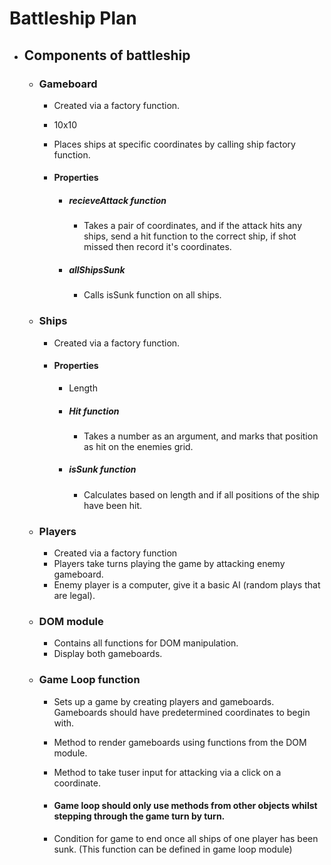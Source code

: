 # Battleship Plan

- ## Components of battleship

  - ### Gameboard

    - Created via a factory function.

    - 10x10

    - Places ships at specific coordinates by calling ship factory function.

    - #### Properties
      - ##### recieveAttack function
        - Takes a pair of coordinates, and if the attack hits any ships, send a hit function to the correct ship, if shot missed then record it's coordinates.
      - ##### allShipsSunk
        - Calls isSunk function on all ships.

  - ### Ships

    - Created via a factory function.

    - #### Properties

      - Length
      - ##### Hit function
        - Takes a number as an argument, and marks that position as hit on the enemies grid.
      - ##### isSunk function
        - Calculates based on length and if all positions of the ship have been hit.

  - ### Players

    - Created via a factory function
    - Players take turns playing the game by attacking enemy gameboard.
    - Enemy player is a computer, give it a basic AI (random plays that are legal).

  - ### DOM module

    - Contains all functions for DOM manipulation.
    - Display both gameboards.

  - ### Game Loop function

    - Sets up a game by creating players and gameboards. Gameboards should have predetermined coordinates to begin with.
    - Method to render gameboards using functions from the DOM module.
    - Method to take tuser input for attacking via a click on a coordinate.

    - #### Game loop should only use methods from other objects whilst stepping through the game turn by turn.

    - Condition for game to end once all ships of one player has been sunk. (This function can be defined in game loop module)

